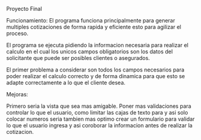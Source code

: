 Proyecto Final

Funcionamiento:
El programa funciona principalmente para generar multiples cotizaciones de forma rapida y eficiente
esto para agilizar el proceso.

El programa se ejecuta pidiendo la informacion necesaria para realizar el calculo en el cual los unicos campos
obligatorios son los datos del solicitante que puede ser posibles clientes o asegurados.

El primer problema a considerar son todos los campos necesarios  para poder realizar el calculo correcto y de forma dinamica
para que esto se adapte correctamente a lo que el cliente desea.

Mejoras:

Primero seria la vista que sea mas amigable.
Poner mas validaciones para controlar lo que el usuario, como limitar las cajas de texto para y asi solo colocar numeros
seria tambien mas optimo crear un formulario para validar lo que el usuario ingresa y asi coroborar la informacion antes de realizar la cotizacion.




